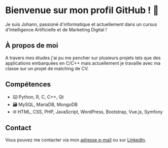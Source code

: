 # Bienvenue sur mon profil GitHub ! 👋

Je suis Johann, passioné d'informatique et actuellement dans un cursus d'Intelligence Artificielle et de Marketing Digital !

## À propos de moi

A travers mes études j'ai pu me pencher sur plusieurs projets tels que des applications embarquées en C/C++ mais actuellement je travaille avec ma classe sur un projet de matching de CV.

## Compétences

- ⌨️ Python, R, C, C++, Qt
- 🗃️ MySQL, MariaDB, MongoDB
- 🌐 HTML, CSS, PHP, JavaScript, WordPress, Bootstrap, Vue.js, Symfony


## Contact

Vous pouvez me contacter via mon [adresse e-mail](johanncazenave.pro@gmail.com) ou sur [LinkedIn](https://www.linkedin.com/in/johanncazenave/).


<!---
jojokujooo/jojokujooo is a ✨ special ✨ repository because its `README.md` (this file) appears on your GitHub profile.
You can click the Preview link to take a look at your changes.
--->
